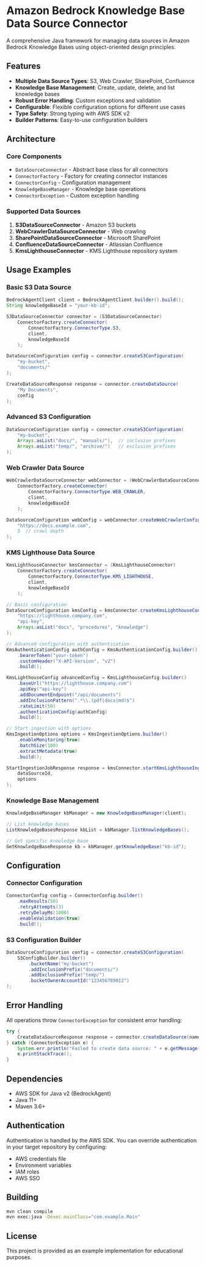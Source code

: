 # Amazon Bedrock Knowledge Base Data Source Connector

A comprehensive Java framework for managing data sources in Amazon Bedrock Knowledge Bases using object-oriented design principles.

## Features

- **Multiple Data Source Types**: S3, Web Crawler, SharePoint, Confluence
- **Knowledge Base Management**: Create, update, delete, and list knowledge bases
- **Robust Error Handling**: Custom exceptions and validation
- **Configurable**: Flexible configuration options for different use cases
- **Type Safety**: Strong typing with AWS SDK v2
- **Builder Patterns**: Easy-to-use configuration builders

## Architecture

### Core Components

- `DataSourceConnector` - Abstract base class for all connectors
- `ConnectorFactory` - Factory for creating connector instances
- `ConnectorConfig` - Configuration management
- `KnowledgeBaseManager` - Knowledge base operations
- `ConnectorException` - Custom exception handling

### Supported Data Sources

1. **S3DataSourceConnector** - Amazon S3 buckets
2. **WebCrawlerDataSourceConnector** - Web crawling
3. **SharePointDataSourceConnector** - Microsoft SharePoint
4. **ConfluenceDataSourceConnector** - Atlassian Confluence
5. **KmsLighthouseConnector** - KMS Lighthouse repository system

## Usage Examples

### Basic S3 Data Source

```java
BedrockAgentClient client = BedrockAgentClient.builder().build();
String knowledgeBaseId = "your-kb-id";

S3DataSourceConnector connector = (S3DataSourceConnector) 
    ConnectorFactory.createConnector(
        ConnectorFactory.ConnectorType.S3, 
        client, 
        knowledgeBaseId
    );

DataSourceConfiguration config = connector.createS3Configuration(
    "my-bucket", 
    "documents/"
);

CreateDataSourceResponse response = connector.createDataSource(
    "My Documents", 
    config
);
```

### Advanced S3 Configuration

```java
DataSourceConfiguration config = connector.createS3Configuration(
    "my-bucket",
    Arrays.asList("docs/", "manuals/"),  // inclusion prefixes
    Arrays.asList("temp/", "archive/")   // exclusion prefixes
);
```

### Web Crawler Data Source

```java
WebCrawlerDataSourceConnector webConnector = (WebCrawlerDataSourceConnector)
    ConnectorFactory.createConnector(
        ConnectorFactory.ConnectorType.WEB_CRAWLER,
        client,
        knowledgeBaseId
    );

DataSourceConfiguration webConfig = webConnector.createWebCrawlerConfiguration(
    "https://docs.example.com",
    3  // crawl depth
);
```

### KMS Lighthouse Data Source

```java
KmsLighthouseConnector kmsConnector = (KmsLighthouseConnector)
    ConnectorFactory.createConnector(
        ConnectorFactory.ConnectorType.KMS_LIGHTHOUSE,
        client,
        knowledgeBaseId
    );

// Basic configuration
DataSourceConfiguration kmsConfig = kmsConnector.createKmsLighthouseConfiguration(
    "https://lighthouse.company.com",
    "api-key",
    Arrays.asList("docs", "procedures", "knowledge")
);

// Advanced configuration with authentication
KmsAuthenticationConfig authConfig = KmsAuthenticationConfig.builder()
    .bearerToken("your-token")
    .customHeader("X-API-Version", "v2")
    .build();

KmsLighthouseConfig advancedConfig = KmsLighthouseConfig.builder()
    .baseUrl("https://lighthouse.company.com")
    .apiKey("api-key")
    .addDocumentEndpoint("/api/documents")
    .addInclusionPattern(".*\\.(pdf|docx|md)$")
    .rateLimit(50)
    .authenticationConfig(authConfig)
    .build();

// Start ingestion with options
KmsIngestionOptions options = KmsIngestionOptions.builder()
    .enableMonitoring(true)
    .batchSize(100)
    .extractMetadata(true)
    .build();

StartIngestionJobResponse response = kmsConnector.startKmsLighthouseIngestion(
    dataSourceId, 
    options
);
```

### Knowledge Base Management

```java
KnowledgeBaseManager kbManager = new KnowledgeBaseManager(client);

// List knowledge bases
ListKnowledgeBasesResponse kbList = kbManager.listKnowledgeBases();

// Get specific knowledge base
GetKnowledgeBaseResponse kb = kbManager.getKnowledgeBase("kb-id");
```

## Configuration

### Connector Configuration

```java
ConnectorConfig config = ConnectorConfig.builder()
    .maxResults(50)
    .retryAttempts(3)
    .retryDelayMs(1000)
    .enableValidation(true)
    .build();
```

### S3 Configuration Builder

```java
DataSourceConfiguration config = connector.createS3Configuration(
    S3ConfigBuilder.builder()
        .bucketName("my-bucket")
        .addInclusionPrefix("documents/")
        .addExclusionPrefix("temp/")
        .bucketOwnerAccountId("123456789012")
);
```

## Error Handling

All operations throw `ConnectorException` for consistent error handling:

```java
try {
    CreateDataSourceResponse response = connector.createDataSource(name, config);
} catch (ConnectorException e) {
    System.err.println("Failed to create data source: " + e.getMessage());
    e.printStackTrace();
}
```

## Dependencies

- AWS SDK for Java v2 (BedrockAgent)
- Java 11+
- Maven 3.6+

## Authentication

Authentication is handled by the AWS SDK. You can override authentication in your target repository by configuring:

- AWS credentials file
- Environment variables
- IAM roles
- AWS SSO

## Building

```bash
mvn clean compile
mvn exec:java -Dexec.mainClass="com.example.Main"
```

## License

This project is provided as an example implementation for educational purposes.